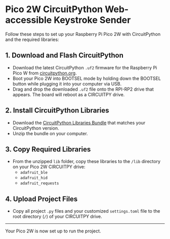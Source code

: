 # Pico 2W CircuitPython Web-accessible Keystroke Sender

Follow these steps to set up your Raspberry Pi Pico 2W with CircuitPython and the required libraries:

## 1. Download and Flash CircuitPython

- Download the latest CircuitPython `.uf2` firmware for the Raspberry Pi Pico W from [circuitpython.org](https://circuitpython.org/board/raspberry_pi_pico_w/).
- Boot your Pico 2W into BOOTSEL mode by holding down the BOOTSEL button while plugging it into your computer via USB.
- Drag and drop the downloaded `.uf2` file onto the RPI-RP2 drive that appears. The board will reboot as a CIRCUITPY drive.

## 2. Install CircuitPython Libraries

- Download the [CircuitPython Libraries Bundle](https://circuitpython.org/libraries) that matches your CircuitPython version.
- Unzip the bundle on your computer.

## 3. Copy Required Libraries

- From the unzipped `lib` folder, copy these libraries to the `/lib` directory on your Pico 2W CIRCUITPY drive:
  - `adafruit_ble`
  - `adafruit_hid`
  - `adafruit_requests`

## 4. Upload Project Files

- Copy all project `.py` files and your customized `settings.toml` file to the root directory (`/`) of your CIRCUITPY drive.

---

Your Pico 2W is now set up to run the project.